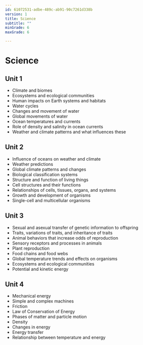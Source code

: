 ```yaml
---
id: 61072531-adbe-489c-ab91-90c7261d338b
version: 1
title: Science
subtitle: ""
minGrade: 6
maxGrade: 6

---
```

# Science


## Unit 1
* Climate and biomes
* Ecosystems and ecological communities
* Human impacts on Earth systems and habitats
* Water cycles
* Changes and movement of water
* Global movements of water
* Ocean temperatures and currents
* Role of density and salinity in ocean currents
* Weather and climate patterns and what influences these

## Unit 2
* Influence of oceans on weather and climate
* Weather predictions
* Global climate patterns and changes
* Biological classification systems
* Structure and function of living things
* Cell structures and their functions
* Relationships of cells, tissues, organs, and systems
* Growth and development of organisms
* Single-cell and multicellular organisms

## Unit 3
* Sexual and asexual transfer of genetic information to offspring
* Traits, variations of traits, and inheritance of traits
* Animal behaviors that increase odds of reproduction
* Sensory receptors and processes in animals
* Plant reproduction
* Food chains and food webs
* Global temperature trends and effects on organisms
* Ecosystems and ecological communities
* Potential and kinetic energy

## Unit 4
* Mechanical energy
* Simple and complex machines
* Friction
* Law of Conservation of Energy
* Phases of matter and particle motion
* Density
* Changes in energy
* Energy transfer
* Relationship between temperature and energy